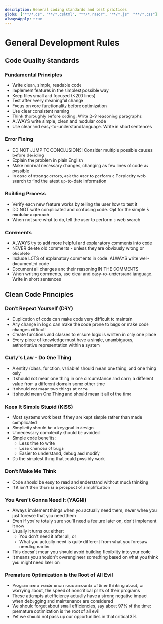 ```yaml
---
description: General coding standards and best practices
globs: ["**/*.cs", "**/*.cshtml", "**/*.razor", "**/*.js", "**/*.css"]
alwaysApply: true
---
```


# General Development Rules

## Code Quality Standards

### Fundamental Principles
- Write clean, simple, readable code
- Implement features in the simplest possible way
- Keep files small and focused (<200 lines)
- Test after every meaningful change
- Focus on core functionality before optimization
- Use clear consistent naming
- Think thoroughly before coding. Write 2-3 reasoning paragraphs
- ALWAYS write simple, clean and modular code
- Use clear and easy-to-understand language. Write in short sentences

### Error Fixing
- DO NOT JUMP TO CONCLUSIONS! Consider multiple possible causes before deciding
- Explain the problem in plain English
- Make minimal necessary changes, changing as few lines of code as possible
- In case of strange errors, ask the user to perform a Perplexity web search to find the latest up-to-date information

### Building Process
- Verify each new feature works by telling the user how to test it
- DO NOT write complicated and confusing code. Opt for the simple & modular approach
- When not sure what to do, tell the user to perform a web search

### Comments
- ALWAYS try to add more helpful and explanatory comments into code
- NEVER delete old comments - unless they are obviously wrong or obsolete
- Include LOTS of explanatory comments in code. ALWAYS write well-documented code
- Document all changes and their reasoning IN THE COMMENTS
- When writing comments, use clear and easy-to-understand language. Write in short sentences

## Clean Code Principles

### Don't Repeat Yourself (DRY)
- Duplication of code can make code very difficult to maintain
- Any change in logic can make the code prone to bugs or make code changes difficult
- Create functions and classes to ensure logic is written in only one place
- Every piece of knowledge must have a single, unambiguous, authoritative representation within a system

### Curly's Law - Do One Thing
- A entity (class, function, variable) should mean one thing, and one thing only
- It should not mean one thing in one circumstance and carry a different value from a different domain some other time
- It should not mean two things at once
- It should mean One Thing and should mean it all of the time

### Keep It Simple Stupid (KISS)
- Most systems work best if they are kept simple rather than made complicated
- Simplicity should be a key goal in design
- Unnecessary complexity should be avoided
- Simple code benefits:
  - Less time to write
  - Less chances of bugs
  - Easier to understand, debug and modify
- Do the simplest thing that could possibly work

### Don't Make Me Think
- Code should be easy to read and understand without much thinking
- If it isn't then there is a prospect of simplification

### You Aren't Gonna Need It (YAGNI)
- Always implement things when you actually need them, never when you just foresee that you need them
- Even if you're totally sure you'll need a feature later on, don't implement it now
- Usually it turns out either:
  - You don't need it after all, or
  - What you actually need is quite different from what you foresaw needing earlier
- This doesn't mean you should avoid building flexibility into your code
- It means you shouldn't overengineer something based on what you think you might need later on

### Premature Optimization is the Root of All Evil
- Programmers waste enormous amounts of time thinking about, or worrying about, the speed of noncritical parts of their programs
- These attempts at efficiency actually have a strong negative impact when debugging and maintenance are considered
- We should forget about small efficiencies, say about 97% of the time: premature optimization is the root of all evil
- Yet we should not pass up our opportunities in that critical 3% 